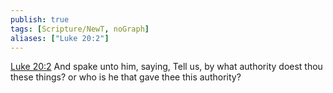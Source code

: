 ```yaml
---
publish: true
tags: [Scripture/NewT, noGraph]
aliases: ["Luke 20:2"]
---
```

[Luke 20:2](https://churchofjesuschrist.org/study/scriptures/nt/luke/20?lang=eng&id=p2#p2) And spake unto him, saying, Tell us, by what authority doest thou these things? or who is he that gave thee this authority?
